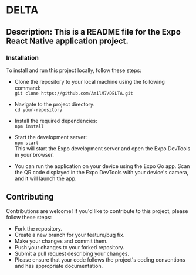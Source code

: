 # DELTA

## Description: This is a README file for the Expo React Native application project.

### Installation
To install and run this project locally, follow these steps:

- Clone the repository to your local machine using the following command:   
`git clone https://github.com/AmilM7/DELTA.git`

- Navigate to the project directory:  
`cd your-repository`

- Install the required dependencies:  
`npm install`

- Start the development server:  
`npm start`  
This will start the Expo development server and open the Expo DevTools in your browser.  

- You can run the application on your device using the Expo Go app. Scan the QR code displayed in the Expo DevTools with your device's camera, and it will launch the app.
    
## Contributing
Contributions are welcome! If you'd like to contribute to this project, please follow these steps:

- Fork the repository.
- Create a new branch for your feature/bug fix.
- Make your changes and commit them.
- Push your changes to your forked repository.
- Submit a pull request describing your changes.
- Please ensure that your code follows the project's coding conventions and has appropriate documentation.

